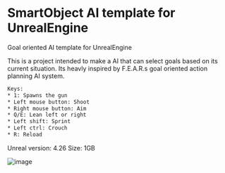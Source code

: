 # SmartObject AI template for UnrealEngine
Goal oriented AI template for UnrealEngine


This is a project intended to make a AI that can select goals based on its current situation. Its heavly inspired by F.E.A.R.s goal oriented action planning AI
system. 

```diff
Keys:
* 1: Spawns the gun
* Left mouse button: Shoot
* Right mouse button: Aim
* Q/E: Lean left or right
* Left shift: Sprint
* Left ctrl: Crouch
* R: Reload
```







Unreal version: 4.26 
Size: 1GB 


![image](https://user-images.githubusercontent.com/2607194/162960994-1bba5a07-bc58-4ec2-880a-3bf141240b08.png)


